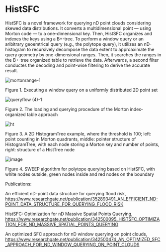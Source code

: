 # HistSFC

HistSFC is a novel framework for querying nD point clouds considering skewed data distributions. It converts a multidimensional point — using Morton code — to a one-dimensional key. Then, HistSFC organizes and indexes the keys using a B+-tree. To perform a window query or an aribitrary geoemtrical query (e.g., the polytope query), it utilizes an nD-histogram to recursively decompose the data extent to approaximate the query geometry by one-dimensional ranges. Then, it searches the ranges in the B+-tree organized table to retrieve the data. Afterwards, a second filter conductes the decoding and point-wise filtering to derive the accurate result.

![mortonrange-1](https://user-images.githubusercontent.com/35140221/125162461-3cfdcd00-e188-11eb-9491-6aa7742a12c0.png)

Figure 1. Executing a window query on a uniformly distributed 2D point set

![queryflow (4)-1](https://user-images.githubusercontent.com/35140221/125162724-b813b300-e189-11eb-92a1-1f8b1cae4a78.png)

Figure 2. The loading and querying procedure of the Morton index-organized table approach

![ht](https://user-images.githubusercontent.com/35140221/125191628-b7d7ee00-e243-11eb-91a8-e378556e9445.png)

Figure 3. A 2D HistogramTree example, where the threshold is 100; left: point counting in Morton quadrants, middle: pointer structure of HistogramTree, with each node storing a Morton key and number of points, right: structure of a HistTree node

![image](https://user-images.githubusercontent.com/35140221/125192531-a2b18e00-e248-11eb-8b0d-1195a84da8e2.png)

Figure 4. SWEEP algorithm for polytope querying based on HistSFC, with white nodes outside, green nodes inside and red nodes on the boundary



Publications:

An efficient nD-point data structure for querying flood risk,
https://www.researchgate.net/publication/352893491_AN_EFFICIENT_ND-POINT_DATA_STRUCTURE_FOR_QUERYING_FLOOD_RISK 

HistSFC: Optimization for nD Massive Spatial Points Querying, https://www.researchgate.net/publication/342500095_HISTSFC_OPTIMIZATION_FOR_ND_MASSIVE_SPATIAL_POINTS_QUERYING 

An optimized SFC approach for nD window querying on point clouds, https://www.researchgate.net/publication/342500474_AN_OPTIMIZED_SFC_APPROACH_FOR_ND_WINDOW_QUERYING_ON_POINT_CLOUDS

